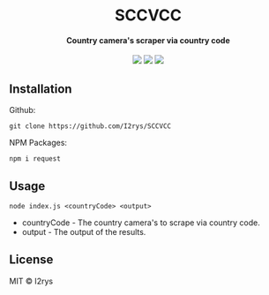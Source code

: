 <h1 align="center">SCCVCC</h1>
<h4 align="center">Country camera's scraper via country code</h4>
<p align="center">
	<a href="https://github.com/I2rys/SCCVCC/blob/main/LICENSE"><img src="https://img.shields.io/github/license/I2rys/SCCVCC?style=flat-square"></img></a>
	<a href="https://github.com/I2rys/SCCVCC/issues"><img src="https://img.shields.io/github/issues/I2rys/SCCVCC.svg"></img></a>
	<a href="https://nodejs.org/"><img src="https://img.shields.io/badge/-Nodejs-green?style=flat-square&logo=Node.js"></img></a>
</p>


## Installation
Github:

    git clone https://github.com/I2rys/SCCVCC

NPM Packages:

    npm i request
    
## Usage

    node index.js <countryCode> <output>

+ countryCode - The country camera's to scrape via country code.
+ output - The output of the results.

## License
MIT © I2rys
